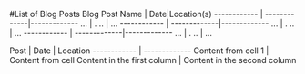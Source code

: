 #List of Blog Posts
Blog Post Name | Date|Location(s)
------------ | -------------|-------------
 ...         | .        ..  | ...
------------ | -------------|-------------
 ...         | .        ..  | ...
------------ | -------------|-------------
 ...         | .        ..  | ...
 
 
 
 
 Post | Date | Location
------------ | -------------
Content from cell 1 | Content from cell 
Content in the first column | Content in the second column
